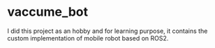 # vaccume_bot
I did this project as an hobby and for learning purpose, it contains the custom implementation of mobile robot based on ROS2.

